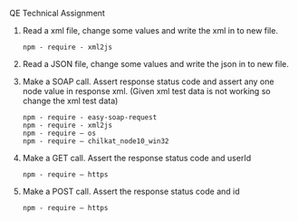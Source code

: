 QE Technical Assignment

1.	Read a xml file, change some values and write the xml in to new file.

		npm - require - xml2js


2.	Read a JSON file, change some values and write the json in to new file.

3.	Make a SOAP call. Assert response status code and assert any one node value in response xml. (Given xml test data is not working so change the xml test data)

		npm - require - easy-soap-request
		npm - require - xml2js
		npm - require – os
		npm - require – chilkat_node10_win32


4.	Make a GET call. Assert the response status code and userId

		npm - require – https


5.	Make a POST call. Assert the response status code and id

		npm - require – https